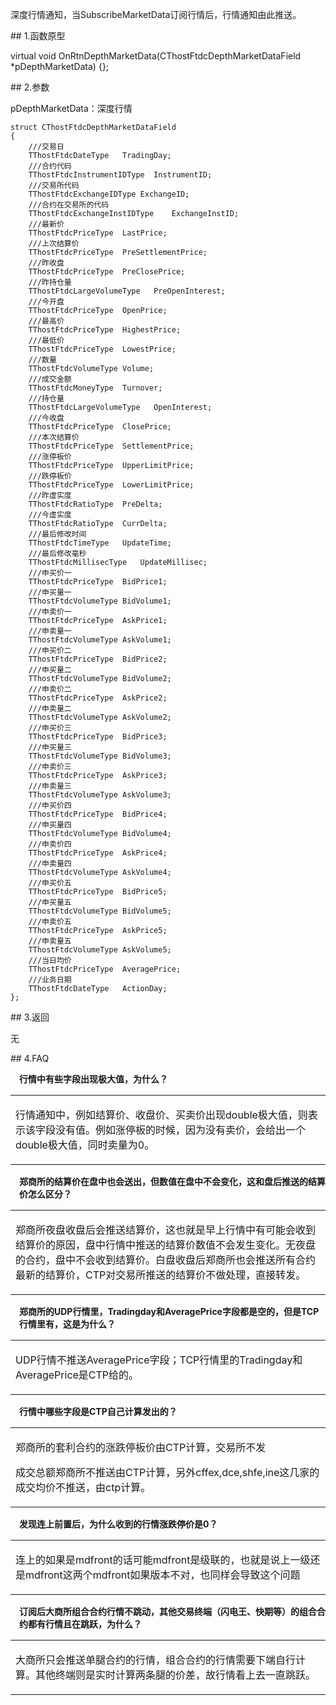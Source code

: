 <p>深度行情通知，当SubscribeMarketData订阅行情后，行情通知由此推送。</p>
<span class="anchor" id="a8e5e6ad-9ad6-4083-a100-4abbb3280bf0"></span>
## 1.函数原型
<p>virtual void OnRtnDepthMarketData(CThostFtdcDepthMarketDataField *pDepthMarketData) {};</p>
<span class="anchor" id="c5a575d0-6d24-4b5b-97a1-062431b5ee4b"></span>
## 2.参数
<p>pDepthMarketData：深度行情</p>
<pre><code>struct CThostFtdcDepthMarketDataField
{
    ///交易日
    TThostFtdcDateType   TradingDay;
    ///合约代码
    TThostFtdcInstrumentIDType  InstrumentID;
    ///交易所代码
    TThostFtdcExchangeIDType ExchangeID;
    ///合约在交易所的代码
    TThostFtdcExchangeInstIDType    ExchangeInstID;
    ///最新价
    TThostFtdcPriceType  LastPrice;
    ///上次结算价
    TThostFtdcPriceType  PreSettlementPrice;
    ///昨收盘
    TThostFtdcPriceType  PreClosePrice;
    ///昨持仓量
    TThostFtdcLargeVolumeType   PreOpenInterest;
    ///今开盘
    TThostFtdcPriceType  OpenPrice;
    ///最高价
    TThostFtdcPriceType  HighestPrice;
    ///最低价
    TThostFtdcPriceType  LowestPrice;
    ///数量
    TThostFtdcVolumeType Volume;
    ///成交金额
    TThostFtdcMoneyType  Turnover;
    ///持仓量
    TThostFtdcLargeVolumeType   OpenInterest;
    ///今收盘
    TThostFtdcPriceType  ClosePrice;
    ///本次结算价
    TThostFtdcPriceType  SettlementPrice;
    ///涨停板价
    TThostFtdcPriceType  UpperLimitPrice;
    ///跌停板价
    TThostFtdcPriceType  LowerLimitPrice;
    ///昨虚实度
    TThostFtdcRatioType  PreDelta;
    ///今虚实度
    TThostFtdcRatioType  CurrDelta;
    ///最后修改时间
    TThostFtdcTimeType   UpdateTime;
    ///最后修改毫秒
    TThostFtdcMillisecType   UpdateMillisec;
    ///申买价一
    TThostFtdcPriceType  BidPrice1;
    ///申买量一
    TThostFtdcVolumeType BidVolume1;
    ///申卖价一
    TThostFtdcPriceType  AskPrice1;
    ///申卖量一
    TThostFtdcVolumeType AskVolume1;
    ///申买价二
    TThostFtdcPriceType  BidPrice2;
    ///申买量二
    TThostFtdcVolumeType BidVolume2;
    ///申卖价二
    TThostFtdcPriceType  AskPrice2;
    ///申卖量二
    TThostFtdcVolumeType AskVolume2;
    ///申买价三
    TThostFtdcPriceType  BidPrice3;
    ///申买量三
    TThostFtdcVolumeType BidVolume3;
    ///申卖价三
    TThostFtdcPriceType  AskPrice3;
    ///申卖量三
    TThostFtdcVolumeType AskVolume3;
    ///申买价四
    TThostFtdcPriceType  BidPrice4;
    ///申买量四
    TThostFtdcVolumeType BidVolume4;
    ///申卖价四
    TThostFtdcPriceType  AskPrice4;
    ///申卖量四
    TThostFtdcVolumeType AskVolume4;
    ///申买价五
    TThostFtdcPriceType  BidPrice5;
    ///申买量五
    TThostFtdcVolumeType BidVolume5;
    ///申卖价五
    TThostFtdcPriceType  AskPrice5;
    ///申卖量五
    TThostFtdcVolumeType AskVolume5;
    ///当日均价
    TThostFtdcPriceType  AveragePrice;
    ///业务日期
    TThostFtdcDateType   ActionDay;
};
</code></pre>
<span class="anchor" id="da483824-78a1-4282-830e-0fc21cebf71d"></span>
## 3.返回
<p>无</p>
<span class="anchor" id="42b372ba-d077-4826-ac2e-3522c23f2a55"></span>
## 4.FAQ
<p><div class="region_i" id=""><p class="region_header" id="region_header_1" style="padding-left: 1em;font-weight : bold;text-indent: 0px;text-align: left;">行情中有些字段出现极大值，为什么？</p><div class="region_panel" id="region_panel_1" style="display:block;"><table><tr><td>
<p>行情通知中，例如结算价、收盘价、买卖价出现double极大值，则表示该字段没有值。例如涨停板的时候，因为没有卖价，会给出一个double极大值，同时卖量为0。</p>
</td></tr></table>
</div><p class="region_tail" id="region_tail_1" style="border-top-color:transparent;border-bottom-width:0;"></p></div></p>
<p><div class="region_i" id=""><p class="region_header" id="region_header_2" style="padding-left: 1em;font-weight : bold;text-indent: 0px;text-align: left;">郑商所的结算价在盘中也会送出，但数值在盘中不会变化，这和盘后推送的结算价怎么区分？</p><div class="region_panel" id="region_panel_2" style="display:block;"><table><tr><td>
<p>郑商所夜盘收盘后会推送结算价，这也就是早上行情中有可能会收到结算价的原因，盘中行情中推送的结算价数值不会发生变化。无夜盘的合约，盘中不会收到结算价。白盘收盘后郑商所也会推送所有合约最新的结算价，CTP对交易所推送的结算价不做处理，直接转发。</p>
</td></tr></table>
</div><p class="region_tail" id="region_tail_2" style="border-top-color:transparent;border-bottom-width:0;"></p></div></p>
<p><div class="region_i" id=""><p class="region_header" id="region_header_3" style="padding-left: 1em;font-weight : bold;text-indent: 0px;text-align: left;">郑商所的UDP行情里，Tradingday和AveragePrice字段都是空的，但是TCP行情里有，这是为什么？</p><div class="region_panel" id="region_panel_3" style="display:block;"><table><tr><td>
<p>UDP行情不推送AveragePrice字段；TCP行情里的Tradingday和AveragePrice是CTP给的。</p>
</td></tr></table>
</div><p class="region_tail" id="region_tail_3" style="border-top-color:transparent;border-bottom-width:0;"></p></div></p>
<p><div class="region_i" id=""><p class="region_header" id="region_header_4" style="padding-left: 1em;font-weight : bold;text-indent: 0px;text-align: left;">行情中哪些字段是CTP自己计算发出的？</p><div class="region_panel" id="region_panel_4" style="display:block;"><table><tr><td>
<p>郑商所的套利合约的涨跌停板价由CTP计算，交易所不发</p>
<p>成交总额郑商所不推送由CTP计算，另外cffex,dce,shfe,ine这几家的成交均价不推送，由ctp计算。</p>
</td></tr></table>
</div><p class="region_tail" id="region_tail_4" style="border-top-color:transparent;border-bottom-width:0;"></p></div></p>
<p><div class="region_i" id=""><p class="region_header" id="region_header_5" style="padding-left: 1em;font-weight : bold;text-indent: 0px;text-align: left;">发现连上前置后，为什么收到的行情涨跌停价是0？</p><div class="region_panel" id="region_panel_5" style="display:block;"><table><tr><td>
<p>连上的如果是mdfront的话可能mdfront是级联的，也就是说上一级还是mdfront这两个mdfront如果版本不对，也同样会导致这个问题</p>
</td></tr></table>
</div><p class="region_tail" id="region_tail_5" style="border-top-color:transparent;border-bottom-width:0;"></p></div></p>
<p><div class="region_i" id=""><p class="region_header" id="region_header_6" style="padding-left: 1em;font-weight : bold;text-indent: 0px;text-align: left;">订阅后大商所组合合约行情不跳动，其他交易终端（闪电王、快期等）的组合合约都有行情且在跳跃，为什么？</p><div class="region_panel" id="region_panel_6" style="display:block;"><table><tr><td>
<p>大商所只会推送单腿合约的行情，组合合约的行情需要下端自行计算。其他终端则是实时计算两条腿的价差，故行情看上去一直跳跃。</p>
</td></tr></table>
</div><p class="region_tail" id="region_tail_6" style="border-top-color:transparent;border-bottom-width:0;"></p></div></p>
